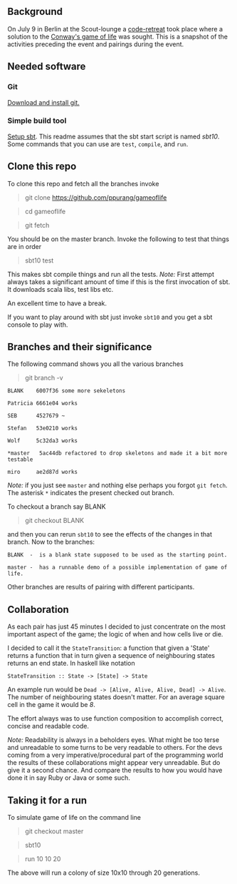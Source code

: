 ## Background

On July 9 in Berlin at the Scout-lounge a [code-retreat](http://www.coderetreat-berlin.de/) took place where a solution to the [Conway's game of life](http://en.wikipedia.org/wiki/Conways_Game_of_Life) was sought. This is a snapshot of the activities preceding the event and pairings during the event.

## Needed software

### Git

[Download and install git.](http://git-scm.com/download)

### Simple build tool

[Setup sbt](https://github.com/harrah/xsbt/wiki/Setup). This readme assumes that the sbt start script is named _sbt10_. Some commands that you can use are `test`, `compile`, and `run`.

## Clone this repo

To clone this repo and fetch all the branches invoke

   > git clone https://github.com/ppurang/gameoflife

   > cd gameoflife

   > git fetch

You should be on the master branch. Invoke the following to test that things are in order

   > sbt10 test

This makes sbt compile things and run all the tests. _Note:_ First attempt always takes a significant amount of time if this is the first invocation of sbt. It downloads scala libs, test libs etc.

An excellent time to have a break.

If you want to play around with sbt just invoke `sbt10` and you get a sbt console to play with.

## Branches and their significance

The following command shows you all the various branches

   > git branch -v

    BLANK    6007f36 some more sekeletons

    Patricia 6661e04 works

    SEB      4527679 ~

    Stefan   53e0210 works

    Wolf     5c32da3 works

    *master   5ac44db refactored to drop skeletons and made it a bit more testable

    miro     ae2d87d works

_Note:_ if you just see `master` and nothing else perhaps you forgot `git fetch`. The asterisk `*` indicates the present checked out branch.

To checkout a branch say BLANK

   > git checkout BLANK

and then you can rerun `sbt10` to see the effects of the changes in that branch. Now to the branches:

    BLANK  -  is a blank state supposed to be used as the starting point.

    master -  has a runnable demo of a possible implementation of game of life.

Other branches are results of pairing with different participants.

## Collaboration

As each pair has just 45 minutes I decided to just concentrate on the most important aspect of the game; the logic of when and how cells live or die.

I decided to call it the `StateTransition`: a function that given a 'State' returns a function that in turn given a sequence of neighbouring states returns an end state. In haskell like notation

    StateTransition :: State -> [State] -> State

An example run would be `Dead -> [Alive, Alive, Alive, Dead] -> Alive`. The number of neighbouring states doesn't matter. For an average square cell in the game it would be _8_.

The effort always was to use function composition to accomplish correct, concise and readable code.

_Note:_ Readability is always in a beholders eyes. What might be too terse and unreadable to some turns to be very readable to others. For the devs coming from a very imperative/procedural part of the programming world the results of these collaborations might appear very unreadable. But do give it a second chance. And compare the results to how you would have done it in say Ruby or Java or some such.

## Taking it for a run

To simulate game of life on the command line

   > git checkout master

   > sbt10

   > run 10 10 20

The above will run a colony of size 10x10 through 20 generations.

